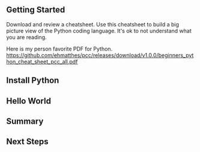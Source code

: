 ## Getting Started

Download and review a cheatsheet. Use this cheatsheet to build a big picture view of the Python coding language. It's ok to not understand what you are reading.

Here is my person favorite PDF for Python.
https://github.com/ehmatthes/pcc/releases/download/v1.0.0/beginners_python_cheat_sheet_pcc_all.pdf

## Install Python

## Hello World

## Summary

## Next Steps
